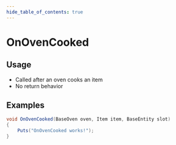 ```yaml
---
hide_table_of_contents: true
---
```


# OnOvenCooked

## Usage

* Called after an oven cooks an item
* No return behavior

## Examples

```csharp title=""
void OnOvenCooked(BaseOven oven, Item item, BaseEntity slot)
{
    Puts("OnOvenCooked works!");
}
```
